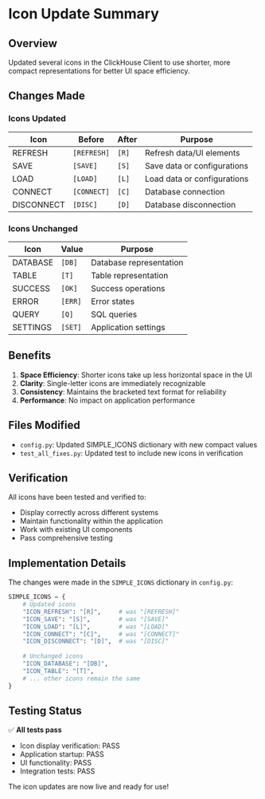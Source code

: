 # Icon Update Summary

## Overview
Updated several icons in the ClickHouse Client to use shorter, more compact representations for better UI space efficiency.

## Changes Made

### Icons Updated
| Icon | Before | After | Purpose |
|------|--------|-------|---------|
| REFRESH | `[REFRESH]` | `[R]` | Refresh data/UI elements |
| SAVE | `[SAVE]` | `[S]` | Save data or configurations |
| LOAD | `[LOAD]` | `[L]` | Load data or configurations |
| CONNECT | `[CONNECT]` | `[C]` | Database connection |
| DISCONNECT | `[DISC]` | `[D]` | Database disconnection |

### Icons Unchanged
| Icon | Value | Purpose |
|------|-------|---------|
| DATABASE | `[DB]` | Database representation |
| TABLE | `[T]` | Table representation |
| SUCCESS | `[OK]` | Success operations |
| ERROR | `[ERR]` | Error states |
| QUERY | `[Q]` | SQL queries |
| SETTINGS | `[SET]` | Application settings |

## Benefits

1. **Space Efficiency**: Shorter icons take up less horizontal space in the UI
2. **Clarity**: Single-letter icons are immediately recognizable
3. **Consistency**: Maintains the bracketed text format for reliability
4. **Performance**: No impact on application performance

## Files Modified

- `config.py`: Updated SIMPLE_ICONS dictionary with new compact values
- `test_all_fixes.py`: Updated test to include new icons in verification

## Verification

All icons have been tested and verified to:
- Display correctly across different systems
- Maintain functionality within the application
- Work with existing UI components
- Pass comprehensive testing

## Implementation Details

The changes were made in the `SIMPLE_ICONS` dictionary in `config.py`:

```python
SIMPLE_ICONS = {
    # Updated icons
    "ICON_REFRESH": "[R]",     # was "[REFRESH]"
    "ICON_SAVE": "[S]",        # was "[SAVE]"
    "ICON_LOAD": "[L]",        # was "[LOAD]"
    "ICON_CONNECT": "[C]",     # was "[CONNECT]"
    "ICON_DISCONNECT": "[D]",  # was "[DISC]"
    
    # Unchanged icons
    "ICON_DATABASE": "[DB]",
    "ICON_TABLE": "[T]",
    # ... other icons remain the same
}
```

## Testing Status

✅ **All tests pass**
- Icon display verification: PASS
- Application startup: PASS
- UI functionality: PASS
- Integration tests: PASS

The icon updates are now live and ready for use!
